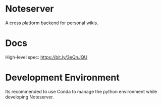 # Noteserver
A cross platform backend for personal wikis.

# Docs

High-level spec: https://bit.ly/3eQnJQU

# Development Environment

Its recommended to use Conda to manage the python environment while developing
Noteserver.

